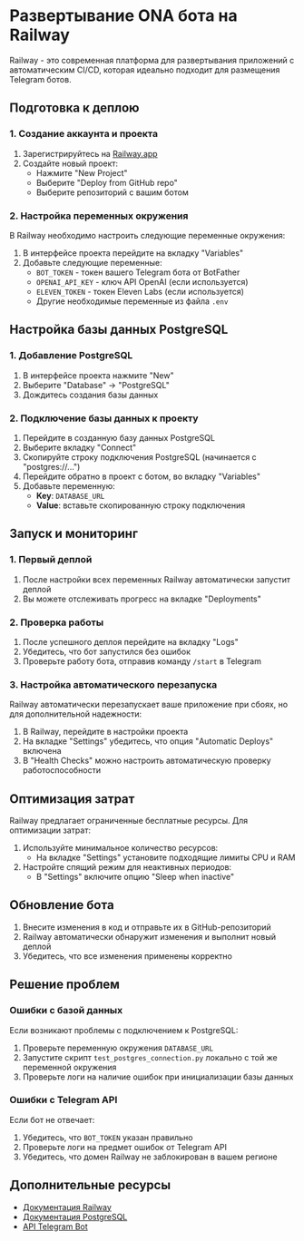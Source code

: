 # Развертывание ONA бота на Railway

Railway - это современная платформа для развертывания приложений с автоматическим CI/CD, которая идеально подходит для размещения Telegram ботов.

## Подготовка к деплою

### 1. Создание аккаунта и проекта

1. Зарегистрируйтесь на [Railway.app](https://railway.app/)
2. Создайте новый проект:
   - Нажмите "New Project"
   - Выберите "Deploy from GitHub repo"
   - Выберите репозиторий с вашим ботом

### 2. Настройка переменных окружения

В Railway необходимо настроить следующие переменные окружения:

1. В интерфейсе проекта перейдите на вкладку "Variables"
2. Добавьте следующие переменные:
   - `BOT_TOKEN` - токен вашего Telegram бота от BotFather
   - `OPENAI_API_KEY` - ключ API OpenAI (если используется)
   - `ELEVEN_TOKEN` - токен Eleven Labs (если используется)
   - Другие необходимые переменные из файла `.env`

## Настройка базы данных PostgreSQL

### 1. Добавление PostgreSQL

1. В интерфейсе проекта нажмите "New"
2. Выберите "Database" → "PostgreSQL"
3. Дождитесь создания базы данных

### 2. Подключение базы данных к проекту

1. Перейдите в созданную базу данных PostgreSQL
2. Выберите вкладку "Connect"
3. Скопируйте строку подключения PostgreSQL (начинается с "postgres://...")
4. Перейдите обратно в проект с ботом, во вкладку "Variables"
5. Добавьте переменную:
   - **Key**: `DATABASE_URL`
   - **Value**: вставьте скопированную строку подключения

## Запуск и мониторинг

### 1. Первый деплой

1. После настройки всех переменных Railway автоматически запустит деплой
2. Вы можете отслеживать прогресс на вкладке "Deployments"

### 2. Проверка работы

1. После успешного деплоя перейдите на вкладку "Logs"
2. Убедитесь, что бот запустился без ошибок
3. Проверьте работу бота, отправив команду `/start` в Telegram

### 3. Настройка автоматического перезапуска

Railway автоматически перезапускает ваше приложение при сбоях, но для дополнительной надежности:

1. В Railway, перейдите в настройки проекта
2. На вкладке "Settings" убедитесь, что опция "Automatic Deploys" включена
3. В "Health Checks" можно настроить автоматическую проверку работоспособности

## Оптимизация затрат

Railway предлагает ограниченные бесплатные ресурсы. Для оптимизации затрат:

1. Используйте минимальное количество ресурсов:
   - На вкладке "Settings" установите подходящие лимиты CPU и RAM
2. Настройте спящий режим для неактивных периодов:
   - В "Settings" включите опцию "Sleep when inactive"

## Обновление бота

1. Внесите изменения в код и отправьте их в GitHub-репозиторий
2. Railway автоматически обнаружит изменения и выполнит новый деплой
3. Убедитесь, что все изменения применены корректно

## Решение проблем

### Ошибки с базой данных

Если возникают проблемы с подключением к PostgreSQL:

1. Проверьте переменную окружения `DATABASE_URL`
2. Запустите скрипт `test_postgres_connection.py` локально с той же переменной окружения
3. Проверьте логи на наличие ошибок при инициализации базы данных

### Ошибки с Telegram API

Если бот не отвечает:

1. Убедитесь, что `BOT_TOKEN` указан правильно
2. Проверьте логи на предмет ошибок от Telegram API
3. Убедитесь, что домен Railway не заблокирован в вашем регионе

## Дополнительные ресурсы

- [Документация Railway](https://docs.railway.app/)
- [Документация PostgreSQL](https://www.postgresql.org/docs/)
- [API Telegram Bot](https://core.telegram.org/bots/api) 
